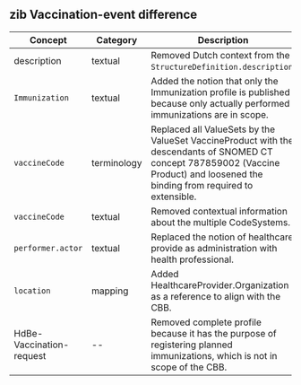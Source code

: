 ## zib Vaccination-event difference

| Concept         | Category          | Description                             | 
|-----------------|-------------------|-----------------------------------------|
| description | textual | Removed Dutch context from the `StructureDefinition.description`. |
|`Immunization` | textual | Added the notion that only the Immunization profile is published because only actually performed immunizations are in scope. |
| `vaccineCode` | terminology | Replaced all ValueSets by the ValueSet VaccineProduct with the descendants of SNOMED CT concept 787859002 (Vaccine Product) and loosened the binding from required to extensible. |
| `vaccineCode` | textual | Removed contextual information about the multiple CodeSystems. |
| `performer.actor` | textual | Replaced the notion of healthcare provide as administration with health professional. | 
| `location` | mapping | Added HealthcareProvider.Organization as a reference to align with the CBB. | 
| HdBe-Vaccination-request | -- | Removed complete profile because it has the purpose of registering planned immunizations, which is not in scope of the CBB. |